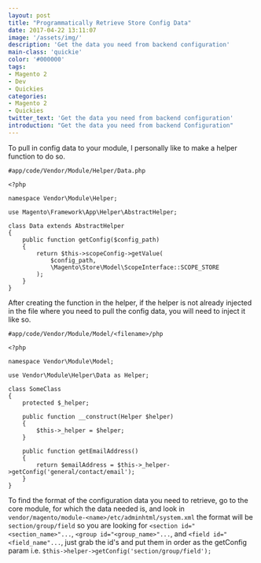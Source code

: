 ```yaml
---
layout: post
title: "Programmatically Retrieve Store Config Data"
date: 2017-04-22 13:11:07
image: '/assets/img/'
description: 'Get the data you need from backend configuration'
main-class: 'quickie'
color: '#000000'
tags:
- Magento 2
- Dev
- Quickies
categories:
- Magento 2
- Quickies
twitter_text: 'Get the data you need from backend configuration'
introduction: "Get the data you need from backend Configuration"
---
```


To pull in config data to your module, I personally like to make a helper function to do so.

```
#app/code/Vendor/Module/Helper/Data.php

<?php

namespace Vendor\Module\Helper;

use Magento\Framework\App\Helper\AbstractHelper;

class Data extends AbstractHelper
{
    public function getConfig($config_path)
    {
        return $this->scopeConfig->getValue(
            $config_path,
            \Magento\Store\Model\ScopeInterface::SCOPE_STORE
        );
    }
}
```

After creating the function in the helper, if the helper is not already injected in the file where you need to pull the config data, you will need to inject it like so.


```
#app/code/Vendor/Module/Model/<filename>/php

<?php

namespace Vendor\Module\Model;

use Vendor\Module\Helper\Data as Helper;

class SomeClass
{
    protected $_helper;

    public function __construct(Helper $helper)
    {
        $this->_helper = $helper;
    }

    public function getEmailAddress()
    {
        return $emailAddress = $this->_helper->getConfig('general/contact/email');
    }
}
```

To find the format of the configuration data you need to retrieve, go to the core module, for which the data needed is, and look in `vendor/magento/module-<name>/etc/adminhtml/system.xml` the format will be `section/group/field` so you are looking for `<section id="<section_name>"...`, `<group id="<group_name>"...`, and `<field id="<field_name"...`, just grab the id's and put them in order as the getConfig param i.e. `$this->helper->getConfig('section/group/field');`


